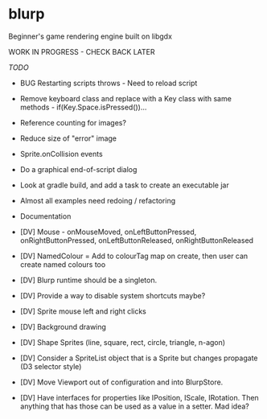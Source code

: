 # blurp
Beginner's game rendering engine built on libgdx

WORK IN PROGRESS - CHECK BACK LATER

*TODO*
* BUG Restarting scripts throws - Need to reload script
* Remove keyboard class and replace with a Key class with same methods - if(Key.Space.isPressed())...
* Reference counting for images?
* Reduce size of "error" image
* Sprite.onCollision events
* Do a graphical end-of-script dialog
* Look at gradle build, and add a task to create an executable jar
* Almost all examples need redoing / refactoring
* Documentation

* [DV] Mouse - onMouseMoved, onLeftButtonPressed, onRightButtonPressed, onLeftButtonReleased, onRightButtonReleased
* [DV] NamedColour = Add to colourTag map on create, then user can create named colours too
* [DV] Blurp runtime should be a singleton.
* [DV] Provide a way to disable system shortcuts maybe?
* [DV] Sprite mouse left and right clicks
* [DV] Background drawing
* [DV] Shape Sprites (line, square, rect, circle, triangle, n-agon)
* [DV] Consider a SpriteList object that is a Sprite but changes propagate (D3 selector style)
* [DV] Move Viewport out of configuration and into BlurpStore.
* [DV] Have interfaces for properties like IPosition, IScale, IRotation. Then anything that has those can be used as a value in a setter. Mad idea?


